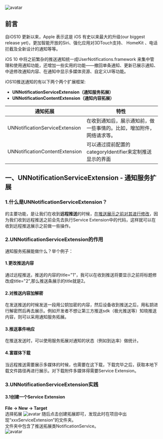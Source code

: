 ![avatar](https://user-gold-cdn.xitu.io/2019/4/11/16a0b75d5c2b0f8e?w=600&h=190&f=jpeg&s=15670)
## 前言

自iOS10 更新以来，Apple 表示这是 iOS 有史以来最大的升级(our biggest release yet)，更加智能开放的Siri、强化应用对3DTouch支持、 HomeKit 、电话拦截及全新设计的通知等等。

iOS 10 中将之前繁杂的推送通知统一成UserNotifications.framework 来集中管理和使用通知功能，还增加一些实用的功能——撤回单条通知、更新已展示通知、中途修改通知内容、在通知中显示多媒体资源、自定义UI等功能。

iOS10推送通知的有以下两个两个扩展框架:
- **UNNotificationServiceExtension（通知服务拓展）**
- **UNNotificationContentExtension（通知内容拓展）**

| 通知拓展 | 特性 |
| ------ | ------ |
| UNNotificationServiceExtension | 在收到通知后，展示通知前，做一些事情的。比如，增加附件，网络请求等。 |
| UNNotificationContentExtension | 可以通过提前配置的categoryIdentifier来定制推送显示的界面 |

## 一、UNNotificationServiceExtension - 通知服务扩展

### 1.什么是UNNotificationServiceExtension？

的主要功能，是让我们在收到**远程推送**的时候，<u>在推送展示之前对其进行修改</u>，因为我们收到远程推送之前会先去执行Service Extension中的代码，这样就可以在收到远程推送展示之前做一些操作。

### 2.UNNotificationServiceExtension的作用

通知服务拓展能做什么？举个例子：  
#### 1.更改推送内容 
通过远程推送，推送的内容的title="1"，我可以在收到推送将要显示之前将标题修改成title="2",那么推送条展示的title就是2。  
#### 2.对推送内容加解密
在发送推送的时候发送一段用公钥加密的内容，然后设备收到推送之后，用私钥进行解密然后再去展示。例如开发者不想让第三方推送sdk（极光推送等）知晓推送内容，则可以采用通知服务拓展。  
#### 3.推送事件响应
在推送发送时，可以使用服务拓展对通知的状态（例如到达率）做统计。  
#### 4.富媒体下载
当远程推送需要展示多媒体的时候，也需要在这下载，下载完毕之后，获取本地下载文件路径再进行展示。对下载附件多媒体得需要Service Extension。

### 3.UNNotificationServiceExtension实践

#### 3.1创建一个Service Extension
**File -> New -> Target**  
选择拓展
![avatar](https://user-gold-cdn.xitu.io/2019/4/11/16a0b5a3b0c7c3f1?w=721&h=510&f=png&s=74746)
随后点击创建拓展即可，发现此时在项目中出现“xxxServiceExtension”的文件夹。  
文件夹中包含了推送拓展类NotificationService。  
![avatar](https://user-gold-cdn.xitu.io/2019/4/11/16a0b6a785464631?w=331&h=61&f=png&s=8235)
